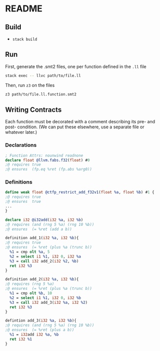 # README


## Build 

- `stack build` 

## Run 

First, generate the .smt2 files, one per function defined in the `.ll` file

```sh
stack exec -- llvc path/to/file.ll
```

Then, run `z3` on the files

```sh
z3 path/to/file.ll.function.smt2
```

## Writing Contracts

Each function must be decorated with a comment describing its pre- and post- condition.
(We can put these elsewhere, use a separate file or whatever later.) 

### Declarations

```ll
; Function Attrs: nounwind readnone
declare float @llvm.fabs.f32(float) #0
;@ requires true 
;@ ensures  (fp.eq %ret (fp.abs %arg0))
```

### Definitions 

```ll
define weak float @ctfp_restrict_add_f32v1(float %a, float %b) #1 {
;@ requires true 
;@ ensures  true
...
}
```

```ll
declare i32 @i32add(i32 %a, i32 %b)
;@ requires (and (rng 5 %a) (rng 10 %b))
;@ ensures  (= %ret (add a b))

definition add_1(i32 %a, i32 %b){
;@ requires true
;@ ensures  (= %ret (plus %a (trunc b))
  %1 = cmp olt %a, 5
  %2 = select i1 %1, i32 0, i32 %a
  %3 = call i32 add_2(i32 %2, %b)
  ret i32 %3
}

definition add_2(i32 %a, i32 %b){
;@ requires (rng 5 %a)
;@ ensures  (= %ret (plus %a (trunc b))
  %1 = cmp olt %b, 10
  %2 = select i1 %1, i32 0, i32 %b
  %3 = call i32 add_3(i32 %a, i32 %2)
  ret i32 %3
}

defintion add_3(i32 %a, i32 %b){
;@ requires (and (rng 5 %a) (rng 10 %b))
;@ ensures  (= %ret (plus a b))
  %1 = i32add i32 %a, %b
  ret i32 %1
}
```